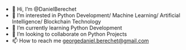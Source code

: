 - 👋 Hi, I’m @DanielBerechet
- 👀 I’m interested in Python Development/ Machine Learning/ Artificial Intelligence/ Blockchain Technology
- 🌱 I’m currently learning Python Development
- 💞️ I’m looking to collaborate on Python Projects
- 📫 How to reach me georgedaniel.berechet@gmail.com 

